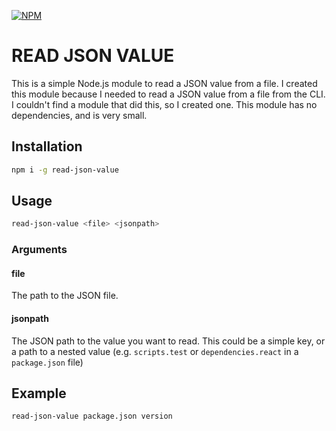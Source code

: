 [![NPM](https://nodei.co/npm/read-json-value.png)](https://nodei.co/npm/read-json-value/)

# READ JSON VALUE

This is a simple Node.js module to read a JSON value from a file. I created this module because I needed to read a JSON value from a file from the CLI. I couldn't find a module that did this, so I created one.
This module has no dependencies, and is very small.

## Installation

```bash
npm i -g read-json-value
```

## Usage

```bash
read-json-value <file> <jsonpath>
```

### Arguments

#### file

The path to the JSON file.

#### jsonpath

The JSON path to the value you want to read. This could be a simple key, or a path to a nested value (e.g. `scripts.test` or `dependencies.react` in a `package.json` file)

## Example

```bash
read-json-value package.json version
```
